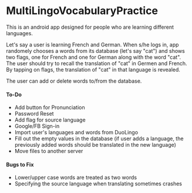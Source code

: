 # MultiLingoVocabularyPractice

This is an android app designed for people who are learning different languages. 

Let's say a user is learning French and German. When s/he logs in, app randomely chooses a words from its database (let's say "cat") and shows two flags, one for French and one for German along with the word "cat". The user should try to recall the translation of "cat" in Germen and French. By tapping on flags, the translation of "cat" in that language is revealed. 

The user can add or delete words to/from the database.

#### To-Do
- Add button for Pronunciation
- Password Reset
- Add flag for source language
- Google/FB Sign-in
- Import user's languages and words from DuoLingo
- Fill out the empty values in the database (if user adds a language, the previously added words should be translated in the new language)
- Move files to another server

#### Bugs to Fix
- Lower/upper case words are treated as two words
- Specifying the source language when translating sometimes crashes
